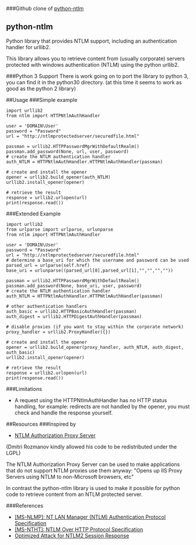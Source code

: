 ###Github clone of [python-ntlm](https://code.google.com/p/python-ntlm/)

## python-ntlm
Python library that provides NTLM support, including an authentication handler for urllib2.

This library allows you to retrieve content from (usually corporate) servers protected with windows authentication (NTLM) using the python urllib2.

###Python 3 Support
There is work going on to port the library to python 3, you can find it in the python30 directory. (at this time it seems to work as good as the python 2 library)

##Usage
###Simple example
```
import urllib2
from ntlm import HTTPNtlmAuthHandler

user = 'DOMAIN\User'
password = "Password"
url = "http://ntlmprotectedserver/securedfile.html"

passman = urllib2.HTTPPasswordMgrWithDefaultRealm()
passman.add_password(None, url, user, password)
# create the NTLM authentication handler
auth_NTLM = HTTPNtlmAuthHandler.HTTPNtlmAuthHandler(passman)

# create and install the opener
opener = urllib2.build_opener(auth_NTLM)
urllib2.install_opener(opener)

# retrieve the result
response = urllib2.urlopen(url)
print(response.read())
```

###Extended Example
```
import urllib2
from urlparse import urlparse, urlunparse
from ntlm import HTTPNtlmAuthHandler

user = 'DOMAIN\User'
password = "Password"
url = "http://ntlmprotectedserver/securedfile.html"
# determine a base_uri for which the username and password can be used
parsed_url = urlparse(self.href)
base_uri = urlunparse((parsed_url[0],parsed_url[1],"","","",""))

passman = urllib2.HTTPPasswordMgrWithDefaultRealm()
passman.add_password(None, base_uri, user, password)
# create the NTLM authentication handler
auth_NTLM = HTTPNtlmAuthHandler.HTTPNtlmAuthHandler(passman)

# other authentication handlers
auth_basic = urllib2.HTTPBasicAuthHandler(passman)
auth_digest = urllib2.HTTPDigestAuthHandler(passman)

# disable proxies (if you want to stay within the corporate network)
proxy_handler = urllib2.ProxyHandler({})

# create and install the opener
opener = urllib2.build_opener(proxy_handler, auth_NTLM, auth_digest, auth_basic)
urllib2.install_opener(opener)

# retrieve the result    
response = urllib2.urlopen(url)
print(response.read())
```

###Limitations
- A request using the HTTPNtlmAuthHandler has no HTTP status handling, for example: redirects are not handled by the opener, you must check and handle the response yourself.

##Resources
###Inspired by
- [NTLM Authorization Proxy Server](http://sourceforge.net/projects/ntlmaps/)

(Dmitri Rozmanov kindly allowed his code to be redistributed under the LGPL)

The NTLM Authorization Proxy Server can be used to make applications that do not support NTLM proxies use them anyway: "Opens up IIS Proxy Servers using NTLM to non-Microsoft browsers, etc"

In contrast the python-ntlm library is used to make it possible for python code to retrieve content from an NTLM protected server.

###References
- [[MS-NLMP]: NT LAN Manager (NTLM) Authentication Protocol Specification](http://download.microsoft.com/download/a/e/6/ae6e4142-aa58-45c6-8dcf-a657e5900cd3/%5BMS-NLMP%5D.pdf)
- [[MS-NTHT]: NTLM Over HTTP Protocol Specification](http://download.microsoft.com/download/a/e/6/ae6e4142-aa58-45c6-8dcf-a657e5900cd3/%5BMS-NTHT%5D.pdf)
- [Optimized Attack for NTLM2 Session Response](http://www.blackhat.com/presentations/bh-asia-04/bh-jp-04-pdfs/bh-jp-04-seki.pdf)
